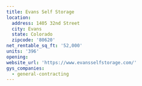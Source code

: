 ```yaml
---
title: Evans Self Storage
location:
  address: 1405 32nd Street
  city: Evans
  state: Colorado
  zipcode: '80620'
net_rentable_sq_ft: '52,000'
units: '396'
opening:
website_url: 'https://www.evansselfstorage.com/'
gys_companies:
  - general-contracting
---
```


